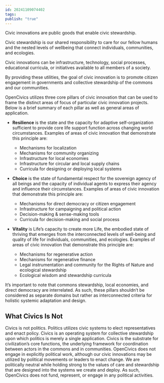 ```yaml
---
id: 20241109074402
tags: 
publish: "true"
---
```

Civic innovations are public goods that enable civic stewardship.

Civic stewardship is our shared responsibility to care for our fellow humans and the nested levels of wellbeing that connect individuals, communities, and ecologies.

Civic innovations can be infrastructure, technology, social processes, educational curricula, or initiatives available to all members of a society.

By providing these utilities, the goal of civic innovation is to promote citizen engagement in governments and collective stewardship of the commons and our communities.

OpenCivics utilizes three core pillars of civic innovation that can be used to frame the distinct areas of focus of particular civic innovation projects. Below is a brief summary of each pillar as well as general areas of application.

- **Resilience** is the state and the capacity for adaptive self-organization sufficient to provide core life support function across changing world circumstances. Examples of areas of civic innovation that demonstrate this principle are:
    - Mechanisms for localization
    - Mechanisms for community organizing
    - Infrastructure for local economies
    - Infrastructure for circular and local supply chains
    - Curricula for designing or deploying local systems

- **Choice** is the state of fundamental respect for the sovereign agency of all beings and the capacity of individual agents to express their agency and influence their circumstances. Examples of areas of civic innovation that demonstrate this principle are:
    - Mechanisms for direct democracy or citizen engagement
    - Infrastructure for campaigning and political action
    - Decision-making & sense-making tools
    - Curricula for decision-making and social process

- **Vitality** is Life’s capacity to create more Life, the embodied state of thriving that emerges from the interconnected levels of well-being and quality of life for individuals, communities, and ecologies. Examples of areas of civic innovation that demonstrate this principle are:
    - Mechanisms for regenerative action
    - Mechanisms for regenerative finance
    - Legal instrumentation and community for the Rights of Nature and ecological stewardship
    - Ecological wisdom and stewardship curricula

It’s important to note that commons stewardship, local economies, and direct democracy are interrelated. As such, these pillars shouldn’t be considered as separate domains but rather as interconnected criteria for holistic systemic adaptation and design.

## What Civics Is Not

Civics is not politics. Politics utilizes civic systems to elect representatives and enact policy. Civics is an operating system for collective stewardship upon which politics is merely a single application. Civics is the substrate for civilization’s core functions, the underlying framework for coordination between actors in the commons and in communities. OpenCivics does not engage in explicitly political work, although our civic innovations may be utilized by political movements or leaders to enact change. We are politically neutral while holding strong to the values of care and stewardship that are designed into the systems we create and deploy. As such, OpenCivics does not fund, represent, or engage in any political activities.